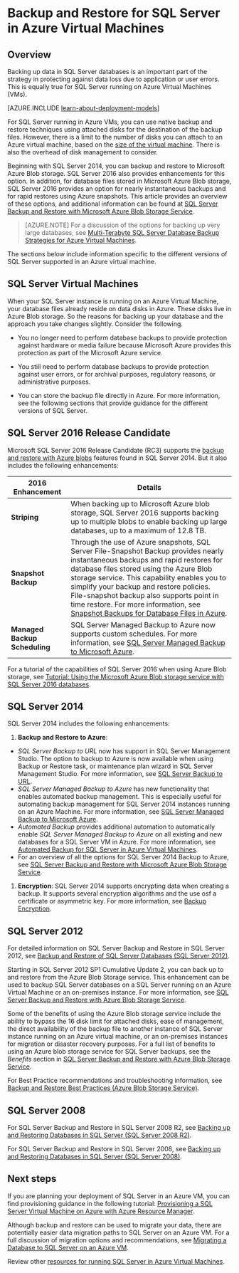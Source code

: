 <properties
	pageTitle="Backup and Restore for SQL Server | Microsoft Azure"
	description="Describes backup and restore considerations for SQL Server databases running on Azure Virtual Machines."
	services="virtual-machines-windows"
	documentationCenter="na"
	authors="rothja"
	manager="jeffreyg"
	editor="monicar"
	tags="azure-resource-management" />

<tags
	ms.service="virtual-machines-windows"
	ms.devlang="na"
	ms.topic="article"
	ms.tgt_pltfrm="vm-windows-sql-server"
	ms.workload="infrastructure-services"
	ms.date="05/06/2016"
	ms.author="jroth" />

# Backup and Restore for SQL Server in Azure Virtual Machines

## Overview

Backing up data in SQL Server databases is an important part of the strategy in protecting against data loss due to application or user errors. This is equally true for SQL Server running on Azure Virtual Machines (VMs).

[AZURE.INCLUDE [learn-about-deployment-models](../../includes/learn-about-deployment-models-both-include.md)]

For SQL Server running in Azure VMs, you can use native backup and restore techniques using attached disks for the destination of the backup files. However, there is a limit to the number of disks you can attach to an Azure virtual machine, based on the [size of the virtual machine](virtual-machines-linux-sizes.md). There is also the overhead of disk management to consider.

Beginning with SQL Server 2014, you can backup and restore to Microsoft Azure Blob storage. SQL Server 2016 also provides enhancements for this option. In addition, for database files stored in Microsoft Azure Blob storage, SQL Server 2016 provides an option for nearly instantaneous backups and for rapid restores using Azure snapshots. This article provides an overview of these options, and additional information can be found at [SQL Server Backup and Restore with Microsoft Azure Blob Storage Service](https://msdn.microsoft.com/library/jj919148.aspx).

>[AZURE.NOTE] For a discussion of the options for backing up very large databases, see [Multi-Terabyte SQL Server Database Backup Strategies for Azure Virtual Machines](http://blogs.msdn.com/b/igorpag/archive/2015/07/28/multi-terabyte-sql-server-database-backup-strategies-for-azure-virtual-machines.aspx).

The sections below include information specific to the different versions of SQL Server supported in an Azure virtual machine.

## SQL Server Virtual Machines

When your SQL Server instance is running on an Azure Virtual Machine, your database files already reside on data disks in Azure. These disks live in Azure Blob storage. So the reasons for backing up your database and the approach you take changes slightly. Consider the following. 

- You no longer need to perform database backups to provide protection against hardware or media failure because Microsoft Azure provides this protection as part of the Microsoft Azure service.

- You still need to perform database backups to provide protection against user errors, or for archival purposes, regulatory reasons, or administrative purposes.

- You can store the backup file directly in Azure. For more information, see the following sections that provide guidance for the different versions of SQL Server.

## SQL Server 2016 Release Candidate

Microsoft SQL Server 2016 Release Candidate (RC3) supports the [backup and restore with Azure blobs](https://msdn.microsoft.com/library/jj919148.aspx) features found in SQL Server 2014. But it also includes the following enhancements:

| 2016 Enhancement               | Details                          |
|---------------------|-------------------------------|
| **Striping**              | When backing up to Microsoft Azure blob storage, SQL Server 2016 supports backing up to multiple blobs to enable backing up large databases, up to a maximum of 12.8 TB.      |
| **Snapshot Backup**                | Through the use of Azure snapshots, SQL Server File-Snapshot Backup provides nearly instantaneous backups and rapid restores for database files stored using the Azure Blob storage service. This capability enables you to simplify your backup and restore policies. File-snapshot backup also supports point in time restore. For more information, see [Snapshot Backups for Database Files in Azure](https://msdn.microsoft.com/library/mt169363%28v=sql.130%29.aspx).   |
| **Managed Backup Scheduling**            | SQL Server Managed Backup to Azure now supports custom schedules. For more information, see [SQL Server Managed Backup to Microsoft Azure](https://msdn.microsoft.com/library/dn449496.aspx).   |

For a tutorial of the capabilities of SQL Server 2016 when using Azure Blob storage, see [Tutorial: Using the Microsoft Azure Blob storage service with SQL Server 2016 databases](https://msdn.microsoft.com/library/dn466438.aspx).

## SQL Server 2014

SQL Server 2014 includes the following enhancements:

1. **Backup and Restore to Azure**:

 - *SQL Server Backup to URL* now has support in SQL Server Management Studio. The option to backup to Azure is now available when using Backup or Restore task, or maintenance plan wizard in SQL Server Management Studio. For more information, see [SQL Server Backup to URL](https://msdn.microsoft.com/library/jj919148%28v=sql.120%29.aspx).
 - *SQL Server Managed Backup to Azure* has new functionality that enables automated backup management. This is especially useful for automating backup management for SQL Server 2014 instances running on an Azure Machine. For more information, see [SQL Server Managed Backup to Microsoft Azure](https://msdn.microsoft.com/library/dn449496%28v=sql.120%29.aspx).
 - *Automated Backup* provides additional automation to automatically enable *SQL Server Managed Backup to Azure* on all existing and new databases for a SQL Server VM in Azure. For more information, see [Automated Backup for SQL Server in Azure Virtual Machines](virtual-machines-windows-classic-sql-automated-backup.md).
 - For an overview of all the options for SQL Server 2014 Backup to Azure, see [SQL Server Backup and Restore with Microsoft Azure Blob Storage Service](https://msdn.microsoft.com/library/jj919148%28v=sql.120%29.aspx).

1. **Encryption**: SQL Server 2014 supports encrypting data when creating a backup. It supports several encryption algorithms and the use osf a certificate or asymmetric key. For more information, see [Backup Encryption](https://msdn.microsoft.com/library/dn449489%28v=sql.120%29.aspx).

## SQL Server 2012

For detailed information on SQL Server Backup and Restore in SQL Server 2012, see [Backup and Restore of SQL Server Databases (SQL Server 2012)](https://msdn.microsoft.com/library/ms187048%28v=sql.110%29.aspx).

Starting in SQL Server 2012 SP1 Cumulative Update 2, you can back up to and restore from the Azure Blob Storage service. This enhancement can be used to backup SQL Server databases on a SQL Server running on an Azure Virtual Machine or an on-premises instance. For more information, see [SQL Server Backup and Restore with Azure Blob Storage Service](https://msdn.microsoft.com/library/jj919148%28v=sql.110%29.aspx).

Some of the benefits of using the Azure Blob storage service include the ability to bypass the 16 disk limit for attached disks, ease of management, the direct availability of the backup file to another instance of SQL Server instance running on an Azure virtual machine, or an on-premises instances for migration or disaster recovery purposes. For a full list of benefits to using an Azure blob storage service for SQL Server backups, see the *Benefits* section in [SQL Server Backup and Restore with Azure Blob Storage Service](https://msdn.microsoft.com/library/jj919148%28v=sql.110%29.aspx).

For Best Practice recommendations and troubleshooting information, see [Backup and Restore Best Practices (Azure Blob Storage Service)](https://msdn.microsoft.com/library/jj919149%28v=sql.110%29.aspx).

## SQL Server 2008

For SQL Server Backup and Restore in SQL Server 2008 R2, see [Backing up and Restoring Databases in SQL Server (SQL Server 2008 R2)](https://msdn.microsoft.com/library/ms187048%28v=sql.105%29.aspx).

For SQL Server Backup and Restore in SQL Server 2008, see [Backing up and Restoring Databases in SQL Server (SQL Server 2008)](https://msdn.microsoft.com/library/ms187048%28v=sql.100%29.aspx).

## Next steps

If you are planning your deployment of SQL Server in an Azure VM, you can find provisioning guidance in the following tutorial: [Provisioning a SQL Server Virtual Machine on Azure with Azure Resource Manager](virtual-machines-windows-portal-sql-server-provision.md).

Although backup and restore can be used to migrate your data, there are potentially easier data migration paths to SQL Server on an Azure VM. For a full discussion of migration options and recommendations, see [Migrating a Database to SQL Server on an Azure VM](virtual-machines-windows-migrate-sql.md).

Review other [resources for running SQL Server in Azure Virtual Machines](virtual-machines-windows-sql-server-iaas-overview.md).
